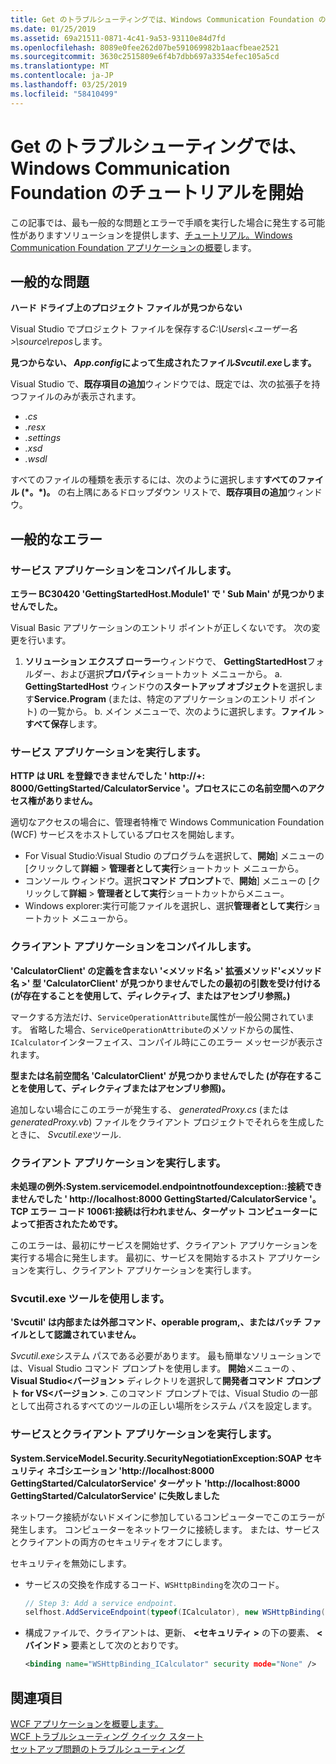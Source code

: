 ```yaml
---
title: Get のトラブルシューティングでは、Windows Communication Foundation のチュートリアルを開始
ms.date: 01/25/2019
ms.assetid: 69a21511-0871-4c41-9a53-93110e84d7fd
ms.openlocfilehash: 8089e0fee262d07be591069982b1aacfbeae2521
ms.sourcegitcommit: 3630c2515809e6f4b7dbb697a3354efec105a5cd
ms.translationtype: MT
ms.contentlocale: ja-JP
ms.lasthandoff: 03/25/2019
ms.locfileid: "58410499"
---
```

# <a name="troubleshoot-the-get-started-with-windows-communication-foundation-tutorials"></a>Get のトラブルシューティングでは、Windows Communication Foundation のチュートリアルを開始

この記事では、最も一般的な問題とエラーで手順を実行した場合に発生する可能性がありますソリューションを提供します、[チュートリアル。Windows Communication Foundation アプリケーションの概要](getting-started-tutorial.md)します。 
  
## <a name="common-problems"></a>一般的な問題

**ハード ドライブ上のプロジェクト ファイルが見つからない**

 Visual Studio でプロジェクト ファイルを保存する*C:\Users\\&lt;ユーザー名&gt;\source\repos*します。  

**見つからない、 *App.config*によって生成されたファイル*Svcutil.exe*します。**

 Visual Studio で、**既存項目の追加**ウィンドウでは、既定では、次の拡張子を持つファイルのみが表示されます。 
- *.cs* 
- *.resx* 
- *.settings*
- *.xsd* 
- *.wsdl*

すべてのファイルの種類を表示するには、次のように選択します**すべてのファイル (\*。\*)。** の右上隅にあるドロップダウン リストで、**既存項目の追加**ウィンドウ。  
  
## <a name="common-errors"></a>一般的なエラー

### <a name="compile-the-service-application"></a>サービス アプリケーションをコンパイルします。 

**エラー BC30420 'GettingStartedHost.Module1' で ' Sub Main' が見つかりませんでした。**

Visual Basic アプリケーションのエントリ ポイントが正しくないです。 次の変更を行います。

   1. **ソリューション エクスプ ローラー**ウィンドウで、 **GettingStartedHost**フォルダー、および選択**プロパティ**ショートカット メニューから。
    a.  **GettingStartedHost**  ウィンドウの**スタートアップ オブジェクト**を選択します**Service.Program** (または、特定のアプリケーションのエントリ ポイント) の一覧から。 
    b.  メイン メニューで、次のように選択します。**ファイル** > **すべて保存**します。

### <a name="run-the-service-application"></a>サービス アプリケーションを実行します。 

**HTTP は URL を登録できませんでした ' http:\//+: 8000/GettingStarted/CalculatorService '。プロセスにこの名前空間へのアクセス権がありません。** 

 適切なアクセスの場合に、管理者特権で Windows Communication Foundation (WCF) サービスをホストしているプロセスを開始します。
- For Visual Studio:Visual Studio のプログラムを選択して、**開始**] メニューの [クリックして**詳細** > **管理者として実行**ショートカット メニューから。
- コンソール ウィンドウ。選択**コマンド プロンプト**で、**開始**] メニューの [クリックして**詳細** > **管理者として実行**ショートカットからメニュー。
- Windows explorer:実行可能ファイルを選択し、選択**管理者として実行**ショートカット メニューから。

### <a name="compile-the-client-application"></a>クライアント アプリケーションをコンパイルします。

**'CalculatorClient' の定義を含まない '\<メソッド名 >' 拡張メソッド'\<メソッド名 >' 型 'CalculatorClient' が見つかりませんでしたの最初の引数を受け付ける (が存在することを使用して、ディレクティブ、またはアセンブリ参照。)**  

マークする方法だけ、`ServiceOperationAttribute`属性が一般公開されています。 省略した場合、`ServiceOperationAttribute`のメソッドからの属性、`ICalculator`インターフェイス、コンパイル時にこのエラー メッセージが表示されます。  

**型または名前空間名 'CalculatorClient' が見つかりませんでした (が存在することを使用して、ディレクティブまたはアセンブリ参照)。**

 追加しない場合にこのエラーが発生する、 *generatedProxy.cs* (または*generatedProxy.vb*) ファイルをクライアント プロジェクトでそれらを生成したときに、 *Svcutil.exe*ツール.  

### <a name="run-the-client-application"></a>クライアント アプリケーションを実行します。

**未処理の例外:System.servicemodel.endpointnotfoundexception::接続できませんでした ' http:\//localhost:8000 GettingStarted/CalculatorService '。TCP エラー コード 10061:接続は行われません、ターゲット コンピューターによって拒否されたためです。**

このエラーは、最初にサービスを開始せず、クライアント アプリケーションを実行する場合に発生します。 最初に、サービスを開始するホスト アプリケーションを実行し、クライアント アプリケーションを実行します。

### <a name="use-the-svcutilexe-tool"></a>Svcutil.exe ツールを使用します。
   
**'Svcutil' は内部または外部コマンド、operable program,、またはバッチ ファイルとして認識されていません。**

 *Svcutil.exe*システム パスである必要があります。 最も簡単なソリューションでは、Visual Studio コマンド プロンプトを使用します。 **開始**メニューの 、 **Visual Studio\<バージョン >** ディレクトリを選択して**開発者コマンド プロンプト for VS\<バージョン >**. このコマンド プロンプトでは、Visual Studio の一部として出荷されるすべてのツールの正しい場所をシステム パスを設定します。  
  
### <a name="run-the-service-and-client-applications"></a>サービスとクライアント アプリケーションを実行します。

**System.ServiceModel.Security.SecurityNegotiationException:SOAP セキュリティ ネゴシエーション 'http:\//localhost:8000 GettingStarted/CalculatorService' ターゲット 'http:\//localhost:8000 GettingStarted/CalculatorService' に失敗しました**  

ネットワーク接続がないドメインに参加しているコンピューターでこのエラーが発生します。 コンピューターをネットワークに接続します。 または、サービスとクライアントの両方のセキュリティをオフにします。 

セキュリティを無効にします。

- サービスの交換を作成するコード、`WSHttpBinding`を次のコード。  
  
    ```csharp
    // Step 3: Add a service endpoint.
    selfhost.AddServiceEndpoint(typeof(ICalculator), new WSHttpBinding(SecurityMode.None), "CalculatorService");  
    ```

- 構成ファイルで、クライアントは、更新、 **\<セキュリティ >** の下の要素、 **\<バインド >** 要素として次のとおりです。  
  
    ```xml
    <binding name="WSHttpBinding_ICalculator" security mode="None" />
    ```  

## <a name="see-also"></a>関連項目  
 [WCF アプリケーションを概要します。](getting-started-tutorial.md)  
 [WCF トラブルシューティング クイック スタート](wcf-troubleshooting-quickstart.md)  
 [セットアップ問題のトラブルシューティング](troubleshooting-setup-issues.md)
